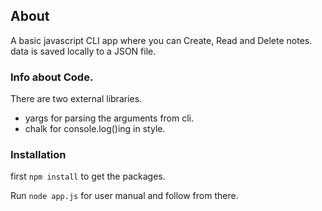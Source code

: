 ## About

A basic javascript CLI app where you can Create, Read and Delete notes. data is saved locally to a JSON file.

### Info about Code.

There are two external libraries.

- yargs for parsing the arguments from cli.
- chalk for console.log()ing in style.

### Installation

first `npm install` to get the packages.

Run `node app.js` for user manual and follow from there.

